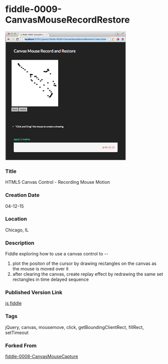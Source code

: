 fiddle-0009-CanvasMouseRecordRestore
======

![Screenshot](screenshot.png)


### Title

HTML5 Canvas Control - Recording Mouse Motion


### Creation Date

04-12-15


### Location

Chicago, IL


### Description

Fiddle exploring how to use a canvas control to --

1. plot the positon of the cursor by drawing rectangles on the canvas as the mouse is moved over it
2. after clearing the canvas, create replay effect by redrawing the same set rectangles in time delayed sequence


### Published Version Link

[js fiddle](http://jsfiddle.net/bradyhouse/8g1q3g9w/)


### Tags

jQuery, canvas, mousemove, click, getBoundingClientRect, fillRect, setTimeout


### Forked From

[fiddle-0008-CanvasMouseCapture](../fiddle-0008-CanvasMouseCapture/README.markdown)

